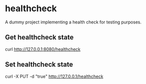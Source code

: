 # healthcheck
A dummy project implementing a health check for testing purposes.

## Get healthcheck state
curl http://127.0.0.1:8080/healthcheck

## Set healthcheck state
curl -X PUT -d "true" http://127.0.0.1/healthcheck
